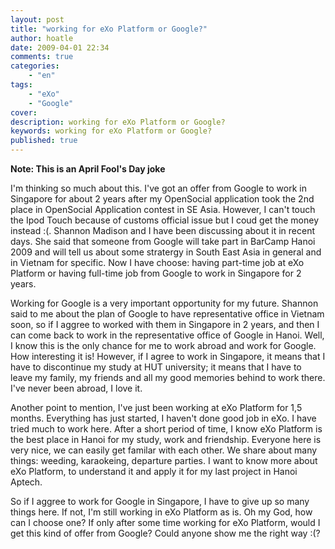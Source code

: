 ```yaml
---
layout: post
title: "working for eXo Platform or Google?"
author: hoatle
date: 2009-04-01 22:34
comments: true
categories:
    - "en"
tags:
    - "eXo"
    - "Google"
cover:
description: working for eXo Platform or Google?
keywords: working for eXo Platform or Google?
published: true
---
```


**Note: This is an April Fool's Day joke**

I'm thinking so much about this. I've got an offer from Google to work in Singapore for about 2
years after my OpenSocial application took the 2nd place in OpenSocial Application contest in SE
Asia. However, I can't touch the Ipod Touch because of customs official issue but I coud get the
money instead :(. Shannon Madison and I have been discussing about it in recent days. She said that
someone from Google will take part in BarCamp Hanoi 2009 and will tell us about some stratergy in
South East Asia in general and in Vietnam for specific. Now I have choose: having part-time job at
eXo Platform or having full-time job from Google to work in Singapore for 2 years.

<!-- more -->

Working for Google is a very important opportunity for my future. Shannon said to me about the plan
of Google to have representative office in Vietnam soon, so if I aggree to worked with them in
Singapore in 2 years, and then I can come back to work in the representative office of Google in
Hanoi. Well, I know this is the only chance for me to work abroad and work for Google. How
interesting it is! However, if I agree to work in Singapore, it means that I have to discontinue my
study at HUT university; it means that I have to leave my family, my friends and all my good
memories behind to work there. I've never been abroad, I love it.

Another point to mention, I've just been working at eXo Platform for 1,5 months. Everything has just
started, I haven't done good job in eXo. I have tried much to work here. After a short period of
time, I know eXo Platform is the best place in Hanoi for my study, work and friendship. Everyone
here is very nice, we can easily get familar with each other. We share about many things: weeding,
karaokeing, departure parties. I want to know more about eXo Platform, to understand it and apply it
for my last project in Hanoi Aptech.

So if I aggree to work for Google in Singapore, I have to give up so many things here. If not, I'm
still working in eXo Platform as is. Oh my God, how can I choose one? If only after some time
working for eXo Platform, would I get this kind of offer from Google? Could anyone show me the
right way :(?
